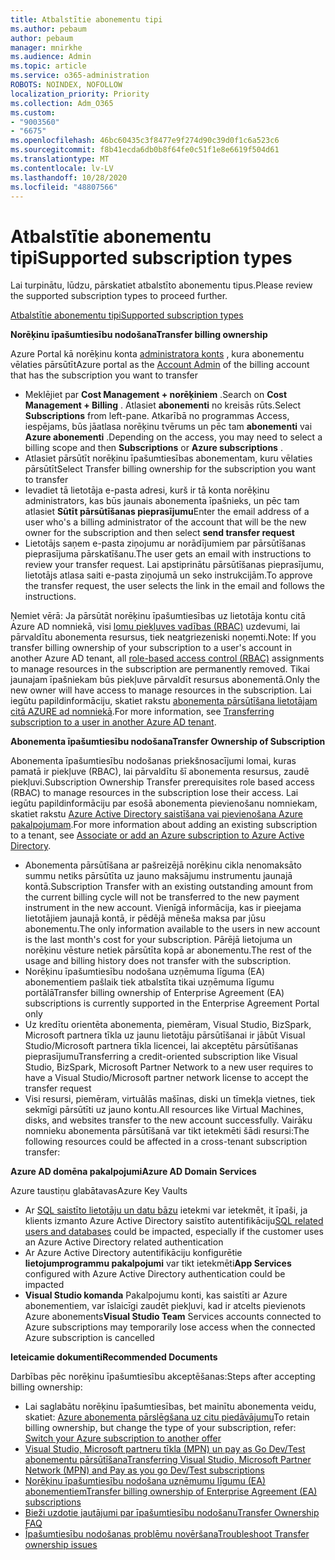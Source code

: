 ```yaml
---
title: Atbalstītie abonementu tipi
ms.author: pebaum
author: pebaum
manager: mnirkhe
ms.audience: Admin
ms.topic: article
ms.service: o365-administration
ROBOTS: NOINDEX, NOFOLLOW
localization_priority: Priority
ms.collection: Adm_O365
ms.custom:
- "9003560"
- "6675"
ms.openlocfilehash: 46bc60435c3f8477e9f274d90c39d0f1c6a523c6
ms.sourcegitcommit: f8b41ecda6db0b8f64fe0c51f1e8e6619f504d61
ms.translationtype: MT
ms.contentlocale: lv-LV
ms.lasthandoff: 10/28/2020
ms.locfileid: "48807566"
---
```

# <a name="supported-subscription-types"></a><span data-ttu-id="8aa8f-102">Atbalstītie abonementu tipi</span><span class="sxs-lookup"><span data-stu-id="8aa8f-102">Supported subscription types</span></span>

<span data-ttu-id="8aa8f-103">Lai turpinātu, lūdzu, pārskatiet atbalstīto abonementu tipus.</span><span class="sxs-lookup"><span data-stu-id="8aa8f-103">Please review the supported subscription types to proceed further.</span></span>

[<span data-ttu-id="8aa8f-104">Atbalstītie abonementu tipi</span><span class="sxs-lookup"><span data-stu-id="8aa8f-104">Supported subscription types</span></span>](https://docs.microsoft.com/azure/billing/billing-subscription-transfer?WT.mc_id=Portal-Microsoft_Azure_Support#supported-subscription-types)

<span data-ttu-id="8aa8f-105">**Norēķinu īpašumtiesību nodošana**</span><span class="sxs-lookup"><span data-stu-id="8aa8f-105">**Transfer billing ownership**</span></span>

<span data-ttu-id="8aa8f-106">Azure Portal kā norēķinu konta [administratora konts](https://ms.portal.azure.com/) , kura abonementu vēlaties pārsūtīt</span><span class="sxs-lookup"><span data-stu-id="8aa8f-106">Azure portal as the [Account Admin](https://ms.portal.azure.com/) of the billing account that has the subscription you want to transfer</span></span>

- <span data-ttu-id="8aa8f-107">Meklējiet par **Cost Management + norēķiniem** .</span><span class="sxs-lookup"><span data-stu-id="8aa8f-107">Search on **Cost Management + Billing** .</span></span> <span data-ttu-id="8aa8f-108">Atlasiet **abonementi** no kreisās rūts.</span><span class="sxs-lookup"><span data-stu-id="8aa8f-108">Select **Subscriptions** from left-pane.</span></span> <span data-ttu-id="8aa8f-109">Atkarībā no programmas Access, iespējams, būs jāatlasa norēķinu tvērums un pēc tam **abonementi** vai **Azure abonementi** .</span><span class="sxs-lookup"><span data-stu-id="8aa8f-109">Depending on the access, you may need to select a billing scope and then **Subscriptions** or **Azure subscriptions** .</span></span>
- <span data-ttu-id="8aa8f-110">Atlasiet pārsūtīt norēķinu īpašumtiesības abonementam, kuru vēlaties pārsūtīt</span><span class="sxs-lookup"><span data-stu-id="8aa8f-110">Select Transfer billing ownership for the subscription you want to transfer</span></span>
- <span data-ttu-id="8aa8f-111">Ievadiet tā lietotāja e-pasta adresi, kurš ir tā konta norēķinu administrators, kas būs jaunais abonementa īpašnieks, un pēc tam atlasiet **Sūtīt pārsūtīšanas pieprasījumu**</span><span class="sxs-lookup"><span data-stu-id="8aa8f-111">Enter the email address of a user who's a billing administrator of the account that will be the new owner for the subscription and then select **send transfer request**</span></span>
- <span data-ttu-id="8aa8f-112">Lietotājs saņem e-pasta ziņojumu ar norādījumiem par pārsūtīšanas pieprasījuma pārskatīšanu.</span><span class="sxs-lookup"><span data-stu-id="8aa8f-112">The user gets an email with instructions to review your transfer request.</span></span> <span data-ttu-id="8aa8f-113">Lai apstiprinātu pārsūtīšanas pieprasījumu, lietotājs atlasa saiti e-pasta ziņojumā un seko instrukcijām.</span><span class="sxs-lookup"><span data-stu-id="8aa8f-113">To approve the transfer request, the user selects the link in the email and follows the instructions.</span></span>

<span data-ttu-id="8aa8f-114">Ņemiet vērā: Ja pārsūtāt norēķinu īpašumtiesības uz lietotāja kontu citā Azure AD nomniekā, visi [lomu piekļuves vadības (RBAC)](https://docs.microsoft.com/azure/role-based-access-control/overview?WT.mc_id=Portal-Microsoft_Azure_Support) uzdevumi, lai pārvaldītu abonementa resursus, tiek neatgriezeniski noņemti.</span><span class="sxs-lookup"><span data-stu-id="8aa8f-114">Note: If you transfer billing ownership of your subscription to a user's account in another Azure AD tenant, all [role-based access control (RBAC)](https://docs.microsoft.com/azure/role-based-access-control/overview?WT.mc_id=Portal-Microsoft_Azure_Support) assignments to manage resources in the subscription are permanently removed.</span></span> <span data-ttu-id="8aa8f-115">Tikai jaunajam īpašniekam būs piekļuve pārvaldīt resursus abonementā.</span><span class="sxs-lookup"><span data-stu-id="8aa8f-115">Only the new owner will have access to manage resources in the subscription.</span></span> <span data-ttu-id="8aa8f-116">Lai iegūtu papildinformāciju, skatiet rakstu [abonementa pārsūtīšana lietotājam citā AZURE ad nomniekā](https://docs.microsoft.com/azure/active-directory/managed-identities-azure-resources/known-issues?WT.mc_id=Portal-Microsoft_Azure_Support).</span><span class="sxs-lookup"><span data-stu-id="8aa8f-116">For more information, see [Transferring subscription to a user in another Azure AD tenant](https://docs.microsoft.com/azure/active-directory/managed-identities-azure-resources/known-issues?WT.mc_id=Portal-Microsoft_Azure_Support).</span></span>

<span data-ttu-id="8aa8f-117">**Abonementa īpašumtiesību nodošana**</span><span class="sxs-lookup"><span data-stu-id="8aa8f-117">**Transfer Ownership of Subscription**</span></span>

<span data-ttu-id="8aa8f-118">Abonementa īpašumtiesību nodošanas priekšnosacījumi lomai, kuras pamatā ir piekļuve (RBAC), lai pārvaldītu šī abonementa resursus, zaudē piekļuvi.</span><span class="sxs-lookup"><span data-stu-id="8aa8f-118">Subscription Ownership Transfer prerequisites role based access (RBAC) to manage resources in the subscription lose their access.</span></span> <span data-ttu-id="8aa8f-119">Lai iegūtu papildinformāciju par esošā abonementa pievienošanu nomniekam, skatiet rakstu [Azure Active Directory saistīšana vai pievienošana Azure pakalpojumam](https://docs.microsoft.com/azure/active-directory/fundamentals/active-directory-how-subscriptions-associated-directory?WT.mc_id=Portal-Microsoft_Azure_Support).</span><span class="sxs-lookup"><span data-stu-id="8aa8f-119">For more information about adding an existing subscription to a tenant, see [Associate or add an Azure subscription to Azure Active Directory](https://docs.microsoft.com/azure/active-directory/fundamentals/active-directory-how-subscriptions-associated-directory?WT.mc_id=Portal-Microsoft_Azure_Support).</span></span>

- <span data-ttu-id="8aa8f-120">Abonementa pārsūtīšana ar pašreizējā norēķinu cikla nenomaksāto summu netiks pārsūtīta uz jauno maksājumu instrumentu jaunajā kontā.</span><span class="sxs-lookup"><span data-stu-id="8aa8f-120">Subscription Transfer with an existing outstanding amount from the current billing cycle will not be transferred to the new payment instrument in the new account.</span></span> <span data-ttu-id="8aa8f-121">Vienīgā informācija, kas ir pieejama lietotājiem jaunajā kontā, ir pēdējā mēneša maksa par jūsu abonementu.</span><span class="sxs-lookup"><span data-stu-id="8aa8f-121">The only information available to the users in new account is the last month's cost for your subscription.</span></span> <span data-ttu-id="8aa8f-122">Pārējā lietojuma un norēķinu vēsture netiek pārsūtīta kopā ar abonementu.</span><span class="sxs-lookup"><span data-stu-id="8aa8f-122">The rest of the usage and billing history does not transfer with the subscription.</span></span>
- <span data-ttu-id="8aa8f-123">Norēķinu īpašumtiesību nodošana uzņēmuma līguma (EA) abonementiem pašlaik tiek atbalstīta tikai uzņēmuma līgumu portālā</span><span class="sxs-lookup"><span data-stu-id="8aa8f-123">Transfer billing ownership of Enterprise Agreement (EA) subscriptions is currently supported in the Enterprise Agreement Portal only</span></span>
- <span data-ttu-id="8aa8f-124">Uz kredītu orientēta abonementa, piemēram, Visual Studio, BizSpark, Microsoft partnera tīkla uz jaunu lietotāju pārsūtīšanai ir jābūt Visual Studio/Microsoft partnera tīkla licencei, lai akceptētu pārsūtīšanas pieprasījumu</span><span class="sxs-lookup"><span data-stu-id="8aa8f-124">Transferring a credit-oriented subscription like Visual Studio, BizSpark, Microsoft Partner Network to a new user requires to have a Visual Studio/Microsoft partner network license to accept the transfer request</span></span>
- <span data-ttu-id="8aa8f-125">Visi resursi, piemēram, virtuālās mašīnas, diski un tīmekļa vietnes, tiek sekmīgi pārsūtīti uz jauno kontu.</span><span class="sxs-lookup"><span data-stu-id="8aa8f-125">All resources like Virtual Machines, disks, and websites transfer to the new account successfully.</span></span> <span data-ttu-id="8aa8f-126">Vairāku nomnieku abonementa pārsūtīšanā var tikt ietekmēti šādi resursi:</span><span class="sxs-lookup"><span data-stu-id="8aa8f-126">The following resources could be affected in a cross-tenant subscription transfer:</span></span>

<span data-ttu-id="8aa8f-127">**Azure AD domēna pakalpojumi**</span><span class="sxs-lookup"><span data-stu-id="8aa8f-127">**Azure AD Domain Services**</span></span>

<span data-ttu-id="8aa8f-128">Azure taustiņu glabātavas</span><span class="sxs-lookup"><span data-stu-id="8aa8f-128">Azure Key Vaults</span></span>

- <span data-ttu-id="8aa8f-129">Ar [SQL saistīto lietotāju un datu bāzu](https://docs.microsoft.com/azure/sql-database/sql-database-aad-authentication-configure?WT.mc_id=Portal-Microsoft_Azure_Support) ietekmi var ietekmēt, it īpaši, ja klients izmanto Azure Active Directory saistīto autentifikāciju</span><span class="sxs-lookup"><span data-stu-id="8aa8f-129">[SQL related users and databases](https://docs.microsoft.com/azure/sql-database/sql-database-aad-authentication-configure?WT.mc_id=Portal-Microsoft_Azure_Support) could be impacted, especially if the customer uses an Azure Active Directory related authentication</span></span>
- <span data-ttu-id="8aa8f-130">Ar Azure Active Directory autentifikāciju konfigurētie **lietojumprogrammu pakalpojumi** var tikt ietekmēti</span><span class="sxs-lookup"><span data-stu-id="8aa8f-130">**App Services** configured with Azure Active Directory authentication could be impacted</span></span>
- <span data-ttu-id="8aa8f-131">**Visual Studio komanda** Pakalpojumu konti, kas saistīti ar Azure abonementiem, var īslaicīgi zaudēt piekļuvi, kad ir atcelts pievienots Azure abonements</span><span class="sxs-lookup"><span data-stu-id="8aa8f-131">**Visual Studio Team** Services accounts connected to Azure subscriptions may temporarily lose access when the connected Azure subscription is cancelled</span></span>

<span data-ttu-id="8aa8f-132">**Ieteicamie dokumenti**</span><span class="sxs-lookup"><span data-stu-id="8aa8f-132">**Recommended Documents**</span></span>

<span data-ttu-id="8aa8f-133">Darbības pēc norēķinu īpašumtiesību akceptēšanas:</span><span class="sxs-lookup"><span data-stu-id="8aa8f-133">Steps after accepting billing ownership:</span></span>

- <span data-ttu-id="8aa8f-134">Lai saglabātu norēķinu īpašumtiesības, bet mainītu abonementa veidu, skatiet: [Azure abonementa pārslēgšana uz citu piedāvājumu](https://docs.microsoft.com/azure/billing/billing-how-to-switch-azure-offer?WT.mc_id=Portal-Microsoft_Azure_Support)</span><span class="sxs-lookup"><span data-stu-id="8aa8f-134">To retain billing ownership, but change the type of your subscription, refer: [Switch your Azure subscription to another offer](https://docs.microsoft.com/azure/billing/billing-how-to-switch-azure-offer?WT.mc_id=Portal-Microsoft_Azure_Support)</span></span>
- [<span data-ttu-id="8aa8f-135">Visual Studio, Microsoft partneru tīkla (MPN) un pay as Go Dev/Test abonementu pārsūtīšana</span><span class="sxs-lookup"><span data-stu-id="8aa8f-135">Transferring Visual Studio, Microsoft Partner Network (MPN) and Pay as you go Dev/Test subscriptions</span></span>](https://docs.microsoft.com/azure/billing/billing-subscription-transfer?WT.mc_id=Portal-Microsoft_Azure_Support#transferring-visual-studio-microsoft-partner-network-mpn-and-pay-as-you-go-devtest-subscriptions)
- [<span data-ttu-id="8aa8f-136">Norēķinu īpašumtiesību nodošana uzņēmumu līgumu (EA) abonementiem</span><span class="sxs-lookup"><span data-stu-id="8aa8f-136">Transfer billing ownership of Enterprise Agreement (EA) subscriptions</span></span>](https://docs.microsoft.com/azure/billing/billing-subscription-transfer?WT.mc_id=Portal-Microsoft_Azure_Support#transfer-billing-ownership-of-enterprise-agreement-ea-subscriptions)
- [<span data-ttu-id="8aa8f-137">Bieži uzdotie jautājumi par īpašumtiesību nodošanu</span><span class="sxs-lookup"><span data-stu-id="8aa8f-137">Transfer Ownership FAQ</span></span>](https://docs.microsoft.com/azure/billing/billing-subscription-transfer?WT.mc_id=Portal-Microsoft_Azure_Support#frequently-asked-questions-faq-for-senders)
- [<span data-ttu-id="8aa8f-138">Īpašumtiesību nodošanas problēmu novēršana</span><span class="sxs-lookup"><span data-stu-id="8aa8f-138">Troubleshoot Transfer ownership issues</span></span>](https://docs.microsoft.com/azure/billing/billing-subscription-transfer?WT.mc_id=Portal-Microsoft_Azure_Support#troubleshooting)